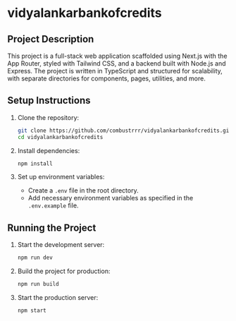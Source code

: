 # vidyalankarbankofcredits

## Project Description

This project is a full-stack web application scaffolded using Next.js with the App Router, styled with Tailwind CSS, and a backend built with Node.js and Express. The project is written in TypeScript and structured for scalability, with separate directories for components, pages, utilities, and more.

## Setup Instructions

1. Clone the repository:
   ```bash
   git clone https://github.com/combustrrr/vidyalankarbankofcredits.git
   cd vidyalankarbankofcredits
   ```

2. Install dependencies:
   ```bash
   npm install
   ```

3. Set up environment variables:
   - Create a `.env` file in the root directory.
   - Add necessary environment variables as specified in the `.env.example` file.

## Running the Project

1. Start the development server:
   ```bash
   npm run dev
   ```

2. Build the project for production:
   ```bash
   npm run build
   ```

3. Start the production server:
   ```bash
   npm start
   ```

